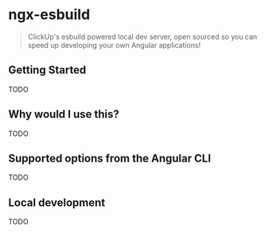 # ngx-esbuild

> ClickUp's esbuild powered local dev server, open sourced so you can speed up developing your own Angular applications!

## Getting Started

TODO

## Why would I use this?

TODO

## Supported options from the Angular CLI

TODO

## Local development

TODO
